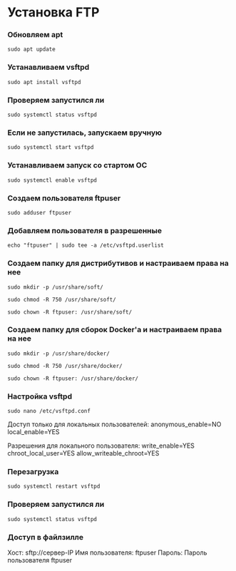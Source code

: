 # Установка FTP

### Обновляем apt
 ```
 sudo apt update
 ```

### Устанавливаем vsftpd
 ```
 sudo apt install vsftpd
 ```

### Проверяем запустился ли
 ```
 sudo systemctl status vsftpd
 ```

### Если не запустилась, запускаем вручную
 ```
 sudo systemctl start vsftpd
 ```

### Устанавливаем запуск со стартом ОС
 ```
 sudo systemctl enable vsftpd
 ```

### Создаем пользователя ftpuser
 ```
 sudo adduser ftpuser
 ```

### Добавляем пользователя в разрешенные
 ```
 echo "ftpuser" | sudo tee -a /etc/vsftpd.userlist
 ```

### Создаем папку для дистрибутивов и настраиваем права на нее
 ```
 sudo mkdir -p /usr/share/soft/
 ```
 ```
 sudo chmod -R 750 /usr/share/soft/
 ```
 ```
 sudo chown -R ftpuser: /usr/share/soft/
 ```

 ### Создаем папку для сборок Docker'а и настраиваем права на нее
 ```
 sudo mkdir -p /usr/share/docker/
 ```
 ```
 sudo chmod -R 750 /usr/share/docker/
 ```
 ```
 sudo chown -R ftpuser: /usr/share/docker/
 ```

### Настройка vsftpd
 ```
 sudo nano /etc/vsftpd.conf
 ```
 Доступ только для локальных пользователей:
    anonymous_enable=NO
    local_enable=YES

 Разрешения для локального пользователя:
    write_enable=YES
    chroot_local_user=YES
    allow_writeable_chroot=YES

### Перезагрузка
 ```
 sudo systemctl restart vsftpd
 ```

### Проверяем запустился ли
 ```
 sudo systemctl status vsftpd
 ```

### Доступ в файлзилле

Хост: sftp://сервер-IP
Имя пользователя: ftpuser
Пароль: Пароль пользователя ftpuser